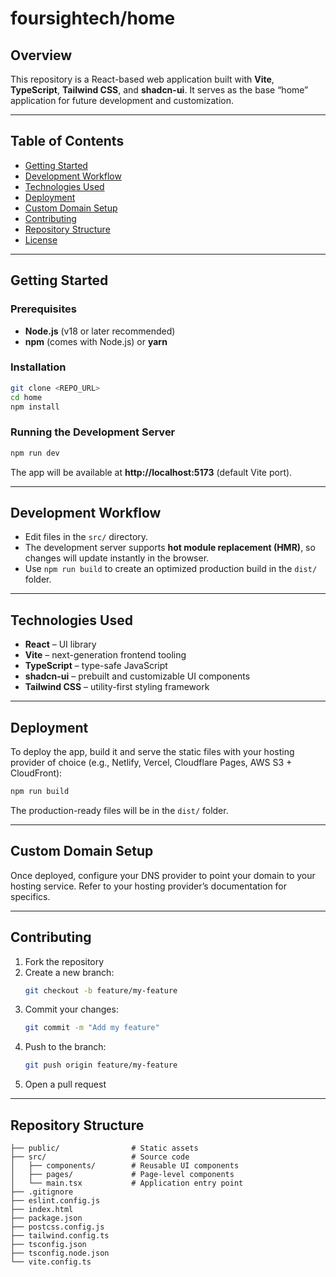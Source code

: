 # foursightech/home

## Overview

This repository is a React-based web application built with **Vite**, **TypeScript**, **Tailwind CSS**, and **shadcn-ui**. It serves as the base “home” application for future development and customization.

---

## Table of Contents

- [Getting Started](#getting-started)
- [Development Workflow](#development-workflow)
- [Technologies Used](#technologies-used)
- [Deployment](#deployment)
- [Custom Domain Setup](#custom-domain-setup)
- [Contributing](#contributing)
- [Repository Structure](#repository-structure)
- [License](#license)

---

## Getting Started

### Prerequisites

- **Node.js** (v18 or later recommended)
- **npm** (comes with Node.js) or **yarn**

### Installation

```bash
git clone <REPO_URL>
cd home
npm install
```

### Running the Development Server

```bash
npm run dev
```

The app will be available at **http://localhost:5173** (default Vite port).

---

## Development Workflow

- Edit files in the `src/` directory.
- The development server supports **hot module replacement (HMR)**, so changes will update instantly in the browser.
- Use `npm run build` to create an optimized production build in the `dist/` folder.

---

## Technologies Used

- **React** – UI library
- **Vite** – next-generation frontend tooling
- **TypeScript** – type-safe JavaScript
- **shadcn-ui** – prebuilt and customizable UI components
- **Tailwind CSS** – utility-first styling framework

---

## Deployment

To deploy the app, build it and serve the static files with your hosting provider of choice (e.g., Netlify, Vercel, Cloudflare Pages, AWS S3 + CloudFront):

```bash
npm run build
```

The production-ready files will be in the `dist/` folder.

---

## Custom Domain Setup

Once deployed, configure your DNS provider to point your domain to your hosting service. Refer to your hosting provider’s documentation for specifics.

---

## Contributing

1. Fork the repository
2. Create a new branch:
   ```bash
   git checkout -b feature/my-feature
   ```
3. Commit your changes:
   ```bash
   git commit -m "Add my feature"
   ```
4. Push to the branch:
   ```bash
   git push origin feature/my-feature
   ```
5. Open a pull request

---

## Repository Structure

```text
├── public/                # Static assets
├── src/                   # Source code
│   ├── components/        # Reusable UI components
│   ├── pages/             # Page-level components
│   └── main.tsx           # Application entry point
├── .gitignore
├── eslint.config.js
├── index.html
├── package.json
├── postcss.config.js
├── tailwind.config.ts
├── tsconfig.json
├── tsconfig.node.json
└── vite.config.ts
```
